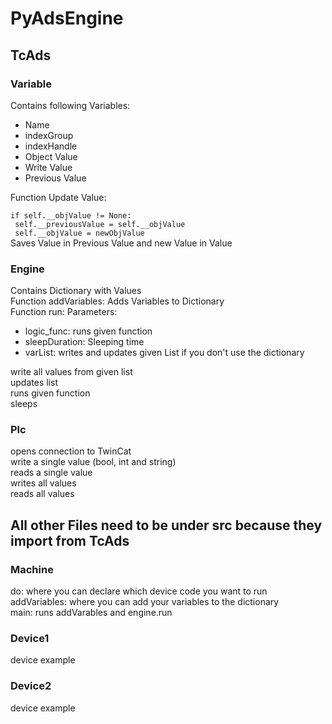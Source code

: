 # PyAdsEngine
## TcAds
### Variable
Contains following Variables:
- Name
- indexGroup
- indexHandle
- Object Value
- Write Value
- Previous Value

Function Update Value:

`if self.__objValue != None:`   
` self.__previousValue = self.__objValue`   
` self.__objValue = newObjValue`    
Saves Value in Previous Value and new Value in Value

### Engine
Contains Dictionary with Values   
Function addVariables: Adds Variables to Dictionary   
Function run: Parameters:                     
- logic_func: runs given function
- sleepDuration: Sleeping time
- varList: writes and updates given List if you don't use the dictionary

write all values from given list   
updates list   
runs given function  
sleeps

### Plc
opens connection to TwinCat   
write a single value (bool, int and string)   
reads a single value   
writes all values   
reads all values
## All other Files need to be under src because they import from TcAds
### Machine
do: where you can declare which device code you want to run   
addVariables: where you can add your variables to the dictionary   
main: runs addVarables and engine.run
### Device1
device example
### Device2
device example